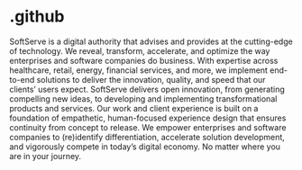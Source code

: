 # .github
SoftServe is a digital authority that advises and provides at the cutting-edge of technology. We reveal, transform, accelerate, and optimize the way enterprises and software companies do business. With expertise across healthcare, retail, energy, financial services, and more, we implement end-to-end solutions to deliver the innovation, quality, and speed that our clients’ users expect. SoftServe delivers open innovation, from generating compelling new ideas, to developing and implementing transformational products and services. Our work and client experience is built on a foundation of empathetic, human-focused experience design that ensures continuity from concept to release. We empower enterprises and software companies to (re)identify differentiation, accelerate solution development, and vigorously compete in today’s digital economy. No matter where you are in your journey.
